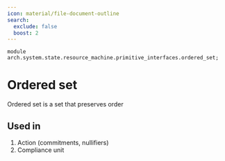 ```yaml
---
icon: material/file-document-outline
search:
  exclude: false
  boost: 2
---
```


```juvix
module arch.system.state.resource_machine.primitive_interfaces.ordered_set;
```

# Ordered set

Ordered set is a set that preserves order

## Used in
1. Action (commitments, nullifiers)
2. Compliance unit